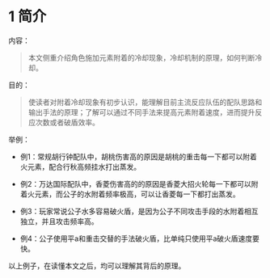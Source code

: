 # 1 简介

内容：

> 本文侧重介绍角色施加元素附着的冷却现象，冷却机制的原理，如何判断冷却。

目的：

> 使读者对附着冷却现象有初步认识，能理解目前主流反应队伍的配队思路和输出手法的原理；了解可以通过不同手法来提高元素附着速度，进而提升反应次数或者破盾效率。

举例：
- 例1：常规胡行钟配队中，胡桃伤害高的原因是胡桃的重击每一下都可以附着火元素，配合行秋高频挂水打出蒸发。

- 例2：万达国际配队中，香菱伤害高的的原因是香菱大招火轮每一下都可以附着火元素，而公子的水附着频率极高，可以让香菱每一下都打出蒸发。

- 例3：玩家常说公子水多容易破火盾，是因为公子不同攻击手段的水附着相互独立，并且攻击频率高。

- 例4：公子使用平a和重击交替的手法破火盾，比单纯只使用平a破火盾速度要快。

以上例子，在读懂本文之后，均可以理解其背后的原理。
